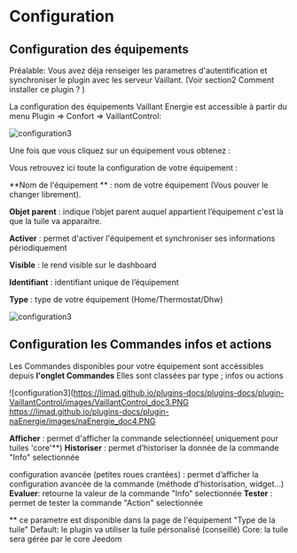 # Configuration

## **Configuration des équipements**

Préalable: Vous avez déja renseiger les parametres d'autentification et synchroniser le plugin avec les serveur Vaillant.
(Voir section2 Comment installer ce plugin ? )


La configuration des équipements Vaillant Energie est accessible à partir du menu Plugin => Confort => VaillantControl:

![configuration3](https://limad.github.io/plugins-docs/plugins-docs/plugin-VaillantControl/images/VaillantControl_screenshot4.PNG)



Une fois que vous cliquez sur un équipement vous obtenez :


Vous retrouvez ici toute la configuration de votre équipement :

**Nom de l'équipement ** : nom de votre équipement (Vous pouver le changer librement).

**Objet parent** : indique l’objet parent auquel appartient l’équipement c'est là que la tuile va apparaitre.

**Activer** : permet d'activer l'équipement et synchroniser ses informations périodiquement

**Visible** : le rend visible sur le dashboard

**Identifiant** : identifiant unique de l’équipement

**Type** : type de votre équipement (Home/Thermostat/Dhw)

![configuration3](https://limad.github.io/plugins-docs/plugins-docs/plugin-VaillantControl/images/VaillantControl_doc4.PNG)




## Configuration les Commandes infos et actions

Les Commandes disponibles pour votre équipement sont accéssibles depuis **l'onglet Commandes**
Elles sont classées par type ; infos ou actions

![configuration3](https://limad.github.io/plugins-docs/plugins-docs/plugin-VaillantControl/images/VaillantControl_doc3.PNG
https://limad.github.io/plugins-docs/plugin-naEnergie/images/naEnergie_doc4.PNG

**Afficher** : permet d'afficher la commande selectionnée( uniquement pour tuiles 'core'**)
**Historiser** : permet d’historiser la donnée de la commande "Info" selectionnée

configuration avancée (petites roues crantées) : permet d’afficher la configuration avancée de la commande (méthode d’historisation, widget…​)
**Evaluer**: retourne la valeur de la commande "Info" selectionnée
**Tester** : permet de tester la commande "Action" selectionnée

** ce parametre est disponible dans la page de l'équipement "Type de la tuile" 
Default: le plugin va utiliser la tuile pérsonalisé (conseillé)
Core: la tuile sera gérée par le core Jeedom
